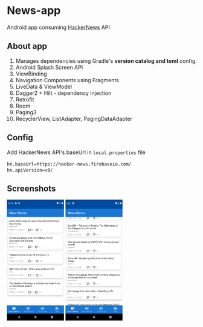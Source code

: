 # News-app

Android app consuming [HackerNews](https://hacker-news.firebaseio.com/v0/) API

## About app

1. Manages dependencies using Gradle's **version catalog and toml** config.
2. Android Splash Screen API
3. ViewBinding
4. Navigation Components using Fragments
5. LiveData & ViewModel
6. Dagger2 + Hilt - dependency injection
7. Retrofit
8. Room
9. Paging3
10. RecyclerView, ListAdapter, PagingDataAdapter

## Config

Add HackerNews API's baseUrl in `local.properties` file

```properties
hn.baseUrl=https://hacker-news.firebaseio.com/
hn.apiVersion=v0/
```

## Screenshots

<img src="screenshots/Screenshot_1638044797.png" width="30%" height="30%"/> <img src="screenshots/Screenshot_1638188243.png" width="30%" height="30%"/>
